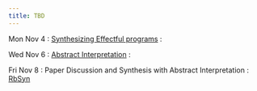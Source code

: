 ```yaml
---
title: TBD
---
```


Mon Nov 4
: [Synthesizing Effectful programs](../lectures/lecture28-effects.pdf)
  : []()

Wed Nov 6
: [Abstract Interpretation](https://groups.seas.harvard.edu/courses/cs252/2015fa/lectures/Lec05-AbstractInt.pdf)
  : []()

Fri Nov 8
: Paper Discussion and Synthesis with Abstract Interpretation
  : [RbSyn](https://sankhs.com/static/rbsyn-pldi21.pdf)

<!-- Deductive/Inductive Hybrid -->
